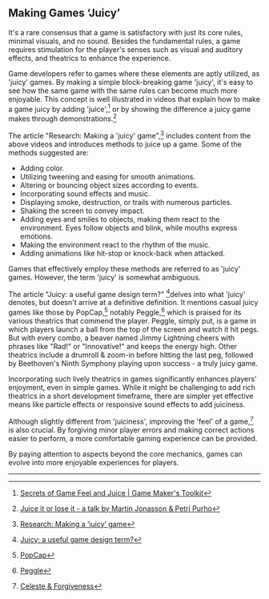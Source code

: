 ## Making Games ‘Juicy’

It's a rare consensus that a game is satisfactory with just its core rules, minimal visuals, and no sound. Besides the fundamental rules, a game requires stimulation for the player's senses such as visual and auditory effects, and theatrics to enhance the experience.

Game developers refer to games where these elements are aptly utilized, as 'juicy' games. By making a simple block-breaking game 'juicy', it's easy to see how the same game with the same rules can become much more enjoyable. This concept is well illustrated in videos that explain how to make a game juicy by adding 'juice',[^1] or by showing the difference a juicy game makes through demonstrations​.[^2]

The article "Research: Making a 'juicy' game"​,[^3] includes content from the above videos and introduces methods to juice up a game. Some of the methods suggested are:

- Adding color.
- Utilizing tweening and easing for smooth animations.
- Altering or bouncing object sizes according to events.
- Incorporating sound effects and music.
- Displaying smoke, destruction, or trails with numerous particles.
- Shaking the screen to convey impact.
- Adding eyes and smiles to objects, making them react to the environment. Eyes follow objects and blink, while mouths express emotions.
- Making the environment react to the rhythm of the music.
- Adding animations like hit-stop or knock-back when attacked.

Games that effectively employ these methods are referred to as 'juicy' games. However, the term 'juicy' is somewhat ambiguous.

The article "Juicy: a useful game design term?" [^4] ​delves into what 'juicy' denotes, but doesn't arrive at a definitive definition. It mentions casual juicy games like those by PopCap,[^5] notably Peggle​​,[^6] which is praised for its various theatrics that commend the player. Peggle, simply put, is a game in which players launch a ball from the top of the screen and watch it hit pegs. But with every combo, a beaver named Jimmy Lightning cheers with phrases like "Rad!" or "Innovative!" and keeps the energy high. Other theatrics include a drumroll & zoom-in before hitting the last peg, followed by Beethoven's Ninth Symphony playing upon success - a truly juicy game.

Incorporating such lively theatrics in games significantly enhances players’ enjoyment, even in simple games. While it might be challenging to add rich theatrics in a short development timeframe, there are simpler yet effective means like particle effects or responsive sound effects to add juiciness.

Although slightly different from 'juiciness', improving the 'feel' of a game​,[^7] is also crucial. By forgiving minor player errors and making correct actions easier to perform, a more comfortable gaming experience can be provided.

By paying attention to aspects beyond the core mechanics, games can evolve into more enjoyable experiences for players.

---

[^1]: [Secrets of Game Feel and Juice | Game Maker's Toolkit](https://www.youtube.com/watch?v=216_5nu4aVQ)
[^2]: [Juice it or lose it - a talk by Martin Jonasson & Petri Purho](https://www.youtube.com/watch?v=Fy0aCDmgnxg)
[^3]: [Research: Making a ‘juicy’ game](https://rpgplayground.com/research-making-a-juicy-game/)
[^4]: [Juicy: a useful game design term?](https://www.gamedeveloper.com/design/juicy-a-useful-game-design-term-)
[^5]: [PopCap](https://en.wikipedia.org/wiki/PopCap_Games)
[^6]: [Peggle](https://en.wikipedia.org/wiki/Peggle)
[^7]: [Celeste & Forgiveness](https://maddythorson.medium.com/celeste-forgiveness-31e4a40399f1)
